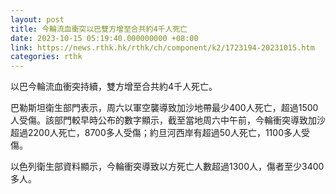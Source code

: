 ```yaml
---
layout: post
title: 今輪流血衝突以巴雙方增至合共約4千人死亡
date: 2023-10-15 05:19:40.000000000 +08:00
link: https://news.rthk.hk/rthk/ch/component/k2/1723194-20231015.htm
categories: rthk
---
```


以巴今輪流血衝突持續，雙方增至合共約4千人死亡。

巴勒斯坦衛生部門表示，周六以軍空襲導致加沙地帶最少400人死亡，超過1500人受傷。該部門較早時公布的數字顯示，截至當地周六中午前，今輪衝突導致加沙超過2200人死亡，8700多人受傷；約旦河西岸有超過50人死亡，1100多人受傷。

以色列衛生部資料顯示，今輪衝突導致以方死亡人數超過1300人，傷者至少3400多人。
